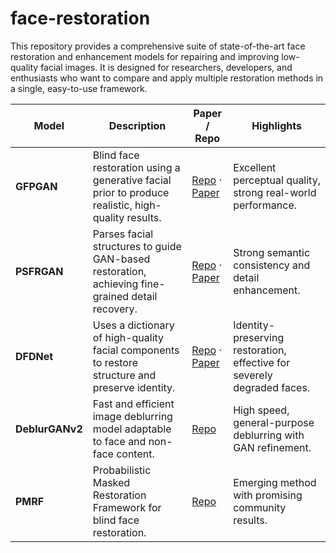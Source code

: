 # face-restoration
This repository provides a comprehensive suite of state-of-the-art face restoration and enhancement models for repairing and improving low-quality facial images. It is designed for researchers, developers, and enthusiasts who want to compare and apply multiple restoration methods in a single, easy-to-use framework.

| Model           | Description                                                                                        | Paper / Repo                                                                             | Highlights                                                              |
| --------------- | -------------------------------------------------------------------------------------------------- | ---------------------------------------------------------------------------------------- | ----------------------------------------------------------------------- |
| **GFPGAN**      | Blind face restoration using a generative facial prior to produce realistic, high-quality results. | [Repo](https://github.com/TencentARC/GFPGAN) · [Paper](https://arxiv.org/abs/2101.04061) | Excellent perceptual quality, strong real-world performance.            |
| **PSFRGAN**     | Parses facial structures to guide GAN-based restoration, achieving fine-grained detail recovery.   | [Repo](https://github.com/chaofengc/PSFRGAN) · [Paper](https://arxiv.org/pdf/2009.08709) | Strong semantic consistency and detail enhancement.                     |
| **DFDNet**      | Uses a dictionary of high-quality facial components to restore structure and preserve identity.    | [Repo](https://github.com/csxmli2016/DFDNet) · [Paper](https://arxiv.org/pdf/2009.08709) | Identity-preserving restoration, effective for severely degraded faces. |
| **DeblurGANv2** | Fast and efficient image deblurring model adaptable to face and non-face content.                  | [Repo](https://github.com/VITA-Group/DeblurGANv2)                                        | High speed, general-purpose deblurring with GAN refinement.             |
| **PMRF**        | Probabilistic Masked Restoration Framework for blind face restoration.                             | [Repo](https://github.com/ohayonguy/PMRF)                                                | Emerging method with promising community results.                       |
